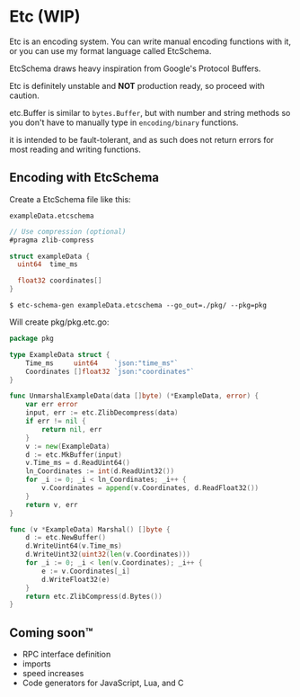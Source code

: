 # Etc (WIP)

Etc is an encoding system. You can write manual encoding functions with it, or you can use my format language called EtcSchema.

EtcSchema draws heavy inspiration from Google's Protocol Buffers.

Etc is definitely unstable and **NOT** production ready, so proceed with caution.

etc.Buffer is similar to `bytes.Buffer`, but with number and string methods so you don't have to manually type in `encoding/binary` functions.

it is intended to be fault-tolerant, and as such does not return errors for most reading and writing functions.

## Encoding with EtcSchema

Create a EtcSchema file like this:

`exampleData.etcschema`
```go
// Use compression (optional)
#pragma zlib-compress

struct exampleData {
  uint64  time_ms

  float32 coordinates[]
}
```

```
$ etc-schema-gen exampleData.etcschema --go_out=./pkg/ --pkg=pkg
```

Will create pkg/pkg.etc.go:

```go
package pkg

type ExampleData struct {
	Time_ms     uint64    `json:"time_ms"`
	Coordinates []float32 `json:"coordinates"`
}

func UnmarshalExampleData(data []byte) (*ExampleData, error) {
	var err error
	input, err := etc.ZlibDecompress(data)
	if err != nil {
		return nil, err
	}
	v := new(ExampleData)
	d := etc.MkBuffer(input)
	v.Time_ms = d.ReadUint64()
	ln_Coordinates := int(d.ReadUint32())
	for _i := 0; _i < ln_Coordinates; _i++ {
		v.Coordinates = append(v.Coordinates, d.ReadFloat32())
	}
	return v, err
}

func (v *ExampleData) Marshal() []byte {
	d := etc.NewBuffer()
	d.WriteUint64(v.Time_ms)
	d.WriteUint32(uint32(len(v.Coordinates)))
	for _i := 0; _i < len(v.Coordinates); _i++ {
		e := v.Coordinates[_i]
		d.WriteFloat32(e)
	}
	return etc.ZlibCompress(d.Bytes())
}

```

## Coming soon™

- RPC interface definition
- imports
- speed increases
- Code generators for JavaScript, Lua, and C

